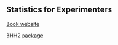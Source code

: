 ## Statistics for Experimenters  

[Book website](https://statisticsforexperimenters.net/)  

BHH2 [package](https://cran.r-project.org/web/packages/BHH2/index.html)  
